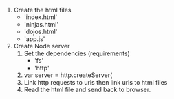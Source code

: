1. Create the html files
    + 'index.html'
    + 'ninjas.html'
    + 'dojos.html'
    + 'app.js'
2. Create Node server    
    1. Set the dependencies (requirements)
        + 'fs'
        + 'http'
    2. var server = http.createServer(
    3. Link http requests to urls then link urls to html files
    4. Read the html file and send back to browser.
